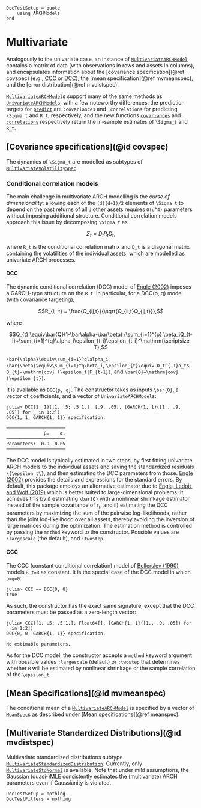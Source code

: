 ```@meta
DocTestSetup = quote
    using ARCHModels    
end
```
# Multivariate
Analogously to the univariate case, an instance of [`MultivariateARCHModel`](@ref) contains a matrix of data (with observations in rows and assets in columns), and encapsulates information about the [covariance specification](@ref covspec) (e.g., [CCC](@ref) or [DCC](@ref)), the [mean specification](@ref mvmeanspec), and the [error distribution](@ref mvdistspec).

[`MultivariateARCHModel`](@ref)s support many of the same methods as [`UnivariateARCHModel`](@ref)s, with a few noteworthy differences: the prediction targets for [`predict`](@ref) are `:covariances` and `:correlations` for predicting ``\Sigma_t`` and ``R_t``, respectively, and the new functions [`covariances`](@ref) and [`correlations`](@ref) respectively return the in-sample estimates of ``\Sigma_t`` and ``R_t``.

## [Covariance specifications](@id covspec)
The dynamics of ``\Sigma_t``  are modelled as subtypes of [`MultivariateVolatilitySpec`](@ref).
### Conditional correlation models
The main challenge in multivariate ARCH modelling is the _curse of dimensionality_: allowing each of the ``(d)(d+1)/2`` elements of ``\Sigma_t`` to depend on the past returns of all ``d`` other assets requires ``O(d^4)`` parameters without imposing additional structure. Conditional correlation models approach this issue by decomposing
``\Sigma_t`` as
```math
\Sigma_t=D_t R_t D_t,
```
where ``R_t`` is the conditional correlation matrix and ``D_t`` is a diagonal matrix containing the volatilities of the individual assets, which are modelled as univariate ARCH processes.

#### DCC
The dynamic conditional correlation (DCC) model of [Engle (2002)](https://doi.org/10.1198/073500102288618487) imposes a GARCH-type structure on the ``R_t``. In particular, for a DCC(p, q) model (with covariance targeting),

```math
R_{ij, t} = \frac{Q_{ij,t}}{\sqrt{Q_{ii,t}Q_{jj,t}}},
```
where
```math
Q_{t} \equiv\bar{Q}(1-\bar\alpha-\bar\beta)+\sum_{i=1}^{p} \beta_iQ_{t-i}+\sum_{i=1}^{q}\alpha_i\epsilon_{t-i}\epsilon_{t-i}^\mathrm{\scriptsize T},
```
``\bar{\alpha}\equiv\sum_{i=1}^q\alpha_i``, ``\bar{\beta}\equiv\sum_{i=1}^q\beta_i``, ``\epsilon_{t}\equiv D_t^{-1}a_t$``, ``Q_{t}=\mathrm{cov}
(\epsilon_t|F_{t-1})``, and ``\bar{Q}=\mathrm{cov}(\epsilon_{t})``.

It is available as `DCC{p, q}`. The constructor takes as inputs ``\bar{Q}``, a vector of coefficients, and a vector of `UnivariateARCHModel`s:

```jldoctest
julia> DCC{1, 1}([1. .5; .5 1.], [.9, .05], [GARCH{1, 1}([1., .9, .05]) for _ in 1:2])
DCC{1, 1, GARCH{1, 1}} specification.

──────────────────────
              β₁    α₁
──────────────────────
Parameters:  0.9  0.05
──────────────────────
```

The DCC model is typically estimated in two steps, by first fitting univariate ARCH models to the individual assets and saving the standardized residuals ``\{\epsilon_t\}``, and then estimating the DCC parameters from those. [Engle (2002)](https://doi.org/10.1198/073500102288618487) provides the details and expressions for the standard errors. By default, this package employs an alternative estimator due to [Engle, Ledoit, and Wolf (2019)](https://doi.org/10.1080/07350015.2017.1345683) which is better suited to large-dimensional problems. It achieves this by i) estimating ``\bar{Q}`` with a nonlinear shrinkage estimator instead of the sample covariance of $\epsilon_t$, and ii) estimating the DCC parameters by maximizing the sum of the pairwise log-likelihoods, rather than the joint log-likelihood over all assets, thereby avoiding the inversion of large matrices during the optimization. The estimation method is controlled by passing the `method` keyword to the constructor. Possible values are `:largescale` (the default), and `:twostep`.

#### CCC
The CCC (constant conditional correlation) model of [Bollerslev (1990)](https://doi.org/10.2307/2109358) models ``R_t=R`` as constant. It is the special case of the DCC model in which ``p=q=0``:

```jldoctest
julia> CCC == DCC{0, 0}
true
```
As such, the constructor has the exact same signature, except that the DCC parameters must be passed as a zero-length vector:

```jldoctest
julia> CCC([1. .5; .5 1.], Float64[], [GARCH{1, 1}([1., .9, .05]) for _ in 1:2])
DCC{0, 0, GARCH{1, 1}} specification.

No estimable parameters.
```

As for the DCC model, the constructor accepts a `method` keyword argument with possible values `:largescale` (default) or `:twostep` that determines whether ``R`` will be estimated by nonlinear shrinkage or the sample correlation of the ``\epsilon_t``.

## [Mean Specifications](@id mvmeanspec)
 The conditional mean of a [`MultivariateARCHModel`](@ref) is specified by a vector of [`MeanSpec`](@ref)s as described under [Mean specifications](@ref meanspec).

## [Multivariate Standardized Distributions](@id mvdistspec)
Multivariate standardized distributions subtype [`MultivariateStandardizedDistribution`](@ref). Currently, only [`MultivariateStdNormal`](@ref) is available. Note that under mild assumptions, the Gaussian (quasi-)MLE consistently estimates the (multivariate) ARCH parameters even if Gaussianity is violated.

```@meta
DocTestSetup = nothing
DocTestFilters = nothing
```
